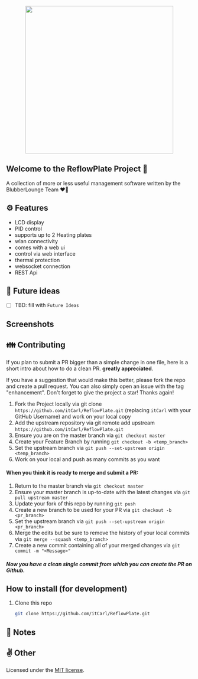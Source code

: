 <p align="center">
    <a href="https://github.com/itCarl/ReflowPlate" target="_blank">
        <img src="https://github.com/itCarl/ReflowPlate/tree/master/screenshots/ui_beta_screenshot.png" width="400">
    </a>
</p>

## Welcome to the ReflowPlate Project 🔧

A collection of more or less useful management software written by the BlubberLounge Team ❤️‍🔥

## ⚙️ Features

- LCD display
- PID control
- supports up to 2 Heating plates
- wlan connectivity
- comes with a web ui
- control via web interface
- thermal protection
- websocket connection
- REST Api

## 💭 Future ideas

- [ ] TBD: fill with `Future Ideas`

## Screenshots

<!-- <p align="center">
    <img src="https://media.maximilian-mewes.de/project/tools/blubberlounge-tools-home.png" width="400">
    <img src="https://media.maximilian-mewes.de/project/tools/blubberlounge-tools-dart.png" width="400">
</p> -->

## 👪 Contributing

If you plan to submit a PR bigger than a simple change in one file, here is a short intro about how to do a clean PR. **greatly appreciated**.

If you have a suggestion that would make this better, please fork the repo and create a pull request.
You can also simply open an issue with the tag "enhancement".
Don't forget to give the project a star! Thanks again!

1. Fork the Project locally via git clone `https://github.com/itCarl/ReflowPlate.git` (replacing `itCarl` with your GitHub Username) and work on your local copy
2. Add the upstream repository via git remote add upstream `https://github.com/itCarl/ReflowPlate.git`
3. Ensure you are on the master branch via `git checkout master`
4. Create your Feature Branch by running `git checkout -b <temp_branch>`
5. Set the upstream branch via `git push --set-upstream origin <temp_branch>`
6. Work on your local and push as many commits as you want

#### When you think it is ready to merge and submit a PR:

1. Return to the master branch via `git checkout master`
2. Ensure your master branch is up-to-date with the latest changes via `git pull upstream master`
3. Update your fork of this repo by running `git push`
4. Create a new branch to be used for your PR via `git checkout -b <pr_branch>`
5. Set the upstream branch via `git push --set-upstream origin <pr_branch>`
6. Merge the edits but be sure to remove the history of your local commits via `git merge --squash <temp_branch> `
7. Create a new commit containing all of your merged changes via `git commit -m "<Message>"`

##### Now you have a clean single commit from which you can create the PR on Github.

## How to install (for development)

1. Clone this repo

    ```sh
    git clone https://github.com/itCarl/ReflowPlate.git
    ```

## 📝 Notes

## ✌️ Other

Licensed under the  [MIT license](https://opensource.org/licenses/MIT).